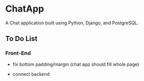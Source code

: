 # ChatApp
A Chat application built using Python, Django, and PostgreSQL.

## To Do List

### Front-End

- fix bottom <body> padding/margin (chat app should fill whole page)

- connect backend